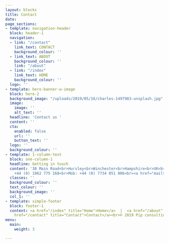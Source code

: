 ```yaml
---
layout: blocks
title: Contact
date: 
page_sections:
- template: navigation-header
  block: header-1
  navigation:
  - link: "/contact"
    link_text: CONTACT
    background_colour: ''
  - link_text: ABOUT
    background_colour: ''
    link: "/about"
  - link: "/index"
    link_text: HOME
    background_colour: ''
  logo: ''
- template: hero-banner-w-image
  block: hero-2
  background_image: "/uploads/2019/05/16/charles-1497983-unsplash.jpg"
  image:
    image: ''
    alt_text: ''
  headline: 'Contact us '
  content: ''
  cta:
    enabled: false
    url: ''
    button_text: ''
  logo: ''
  background_colour: ''
- template: 1-column-text
  block: one-column-1
  headline: Getting in touch
  content: '38 Main Road<br>Hursley<br>Winchester<br>Hampshire<br>UK<br>SO21 2JW<br><br>Tel:
    +44 (0) 1962 775 168<br>Mob: +44 (0) 7734 051 006<br><a href="mailto:Louise@pipdevelopment.co">Louise@pipdevelopment.co</a><br>'
  classes: ''
  background_colour: ''
  text_colour: ''
  background_image: ''
  col_1: ''
- template: simple-footer
  block: footer-1
  content: <a href="/index" title="Home">Home</a>  |  <a href="/about" title="About">About</a>  |  <a
    href="/contact" title="Contact">Contact</a><br>© 2019 Pip consulting
menu:
  main:
    weight: 3

---
```


